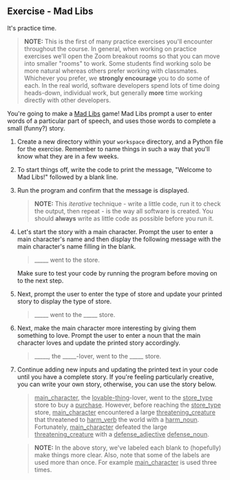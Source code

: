 ## Exercise - Mad Libs

It's practice time.

> **NOTE:** This is the first of many practice exercises you'll encounter throughout the course. In general, when working on practice exercises we'll open the Zoom breakout rooms so that you can move into smaller "rooms" to work. Some students find working solo be more natural whereas others prefer working with classmates. Whichever you prefer, we **strongly encourage** you to do some of each. In the real world, software developers spend lots of time doing heads-down, individual work, but generally **more** time working directly with other developers.

You're going to make a [Mad Libs](https://en.wikipedia.org/wiki/Mad_Libs) game! Mad Libs prompt a user to enter words of a particular part of speech, and uses those words to complete a small (funny?) story.

1. Create a new directory within your `workspace` directory, and a Python file for the exercise. Remember to name things in such a way that you'll know what they are in a few weeks.

1. To start things off, write the code to print the message, "Welcome to Mad Libs!" followed by a blank line.

1. Run the program and confirm that the message is displayed.

    > **NOTE:** This _iterative_ technique - write a little code, run it to check the output, then repeat - is the way all software is created. You should **always** write as little code as possible before you run it.

1. Let's start the story with a main character. Prompt the user to enter a main character's name and then display the following message with the main character's name filling in the blank.

    > _____ went to the store.

    Make sure to test your code by running the program before moving on to the next step.

1. Next, prompt the user to enter the type of store and update your printed story to display the type of store.

    > _____ went to the _____ store.

1. Next, make the main character more interesting by giving them something to love. Prompt the user to enter a noun that the main character loves and update the printed story accordingly.

    > _____, the _____-lover, went to the _____ store.

1. Continue adding new inputs and updating the printed text in your code until you have a complete story. If you're feeling particularly creative, you can write your own story, otherwise, you can use the story below.

    > <u>main_character</u>, the <u>lovable-thing</u>-lover, went to the <u>store_type</u> store to buy a <u>purchase</u>. However, before reaching the <u>store_type</u> store, <u>main_character</u> encountered a large <u>threatening_creature</u> that threatened to <u>harm_verb</u> the world with a <u>harm_noun</u>. Fortunately, <u>main_character</u> defeated the large <u>threatening_creature</u> with a <u>defense_adjective</u> <u>defense_noun</u>.

    > **NOTE:** In the above story, we've labeled each blank to (hopefully) make things more clear. Also, note that some of the labels are used more than once. For example <u>main_character</u> is used three times.
